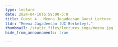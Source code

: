 ```yaml
---
type: lecture
date: 2024-04-10T6:59:00-5:0
title: Guest 4 - Meena Jagadeesan Guest Lecture
tldr: "Meena Jagadeesan (UC Berkeley)."
thumbnail: /static_files/lectures_imgs/meena.jpg
hide_from_announcments: true

---
```

